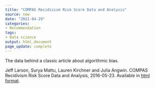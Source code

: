 ```yaml
---
title: "COMPAS Recidivism Risk Score Data and Analysis"
source: new
date: "2021-04-29"
categories:
- Recommendation
tags:
- Data science
output: html_document
page_update: complete
---
```


The data behind a classic article about algorithmic bias.

<!--more-->

Jeff Larson, Surya Mattu, Lauren Kirchner and Julia Angwin. COMPAS Recidivism Risk Score Data and Analysis, 2016-05-23. Available in [html format](https://www.propublica.org/datastore/dataset/compas-recidivism-risk-score-data-and-analysis).
